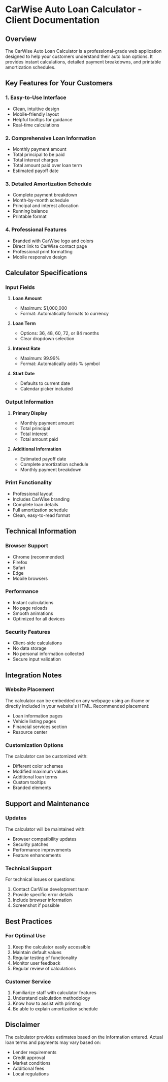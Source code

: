 # CarWise Auto Loan Calculator - Client Documentation

## Overview

The CarWise Auto Loan Calculator is a professional-grade web application designed to help your customers understand their auto loan options. It provides instant calculations, detailed payment breakdowns, and printable amortization schedules.

## Key Features for Your Customers

### 1. Easy-to-Use Interface
- Clean, intuitive design
- Mobile-friendly layout
- Helpful tooltips for guidance
- Real-time calculations

### 2. Comprehensive Loan Information
- Monthly payment amount
- Total principal to be paid
- Total interest charges
- Total amount paid over loan term
- Estimated payoff date

### 3. Detailed Amortization Schedule
- Complete payment breakdown
- Month-by-month schedule
- Principal and interest allocation
- Running balance
- Printable format

### 4. Professional Features
- Branded with CarWise logo and colors
- Direct link to CarWise contact page
- Professional print formatting
- Mobile responsive design

## Calculator Specifications

### Input Fields
1. **Loan Amount**
   - Maximum: $1,000,000
   - Format: Automatically formats to currency

2. **Loan Term**
   - Options: 36, 48, 60, 72, or 84 months
   - Clear dropdown selection

3. **Interest Rate**
   - Maximum: 99.99%
   - Format: Automatically adds % symbol

4. **Start Date**
   - Defaults to current date
   - Calendar picker included

### Output Information
1. **Primary Display**
   - Monthly payment amount
   - Total principal
   - Total interest
   - Total amount paid

2. **Additional Information**
   - Estimated payoff date
   - Complete amortization schedule
   - Monthly payment breakdown

### Print Functionality
- Professional layout
- Includes CarWise branding
- Complete loan details
- Full amortization schedule
- Clean, easy-to-read format

## Technical Information

### Browser Support
- Chrome (recommended)
- Firefox
- Safari
- Edge
- Mobile browsers

### Performance
- Instant calculations
- No page reloads
- Smooth animations
- Optimized for all devices

### Security Features
- Client-side calculations
- No data storage
- No personal information collected
- Secure input validation

## Integration Notes

### Website Placement
The calculator can be embedded on any webpage using an iframe or directly included in your website's HTML. Recommended placement:
- Loan information pages
- Vehicle listing pages
- Financial services section
- Resource center

### Customization Options
The calculator can be customized with:
- Different color schemes
- Modified maximum values
- Additional loan terms
- Custom tooltips
- Branded elements

## Support and Maintenance

### Updates
The calculator will be maintained with:
- Browser compatibility updates
- Security patches
- Performance improvements
- Feature enhancements

### Technical Support
For technical issues or questions:
1. Contact CarWise development team
2. Provide specific error details
3. Include browser information
4. Screenshot if possible

## Best Practices

### For Optimal Use
1. Keep the calculator easily accessible
2. Maintain default values
3. Regular testing of functionality
4. Monitor user feedback
5. Regular review of calculations

### Customer Service
1. Familiarize staff with calculator features
2. Understand calculation methodology
3. Know how to assist with printing
4. Be able to explain amortization schedule

## Disclaimer

The calculator provides estimates based on the information entered. Actual loan terms and payments may vary based on:
- Lender requirements
- Credit approval
- Market conditions
- Additional fees
- Local regulations
